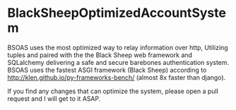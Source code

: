 # BlackSheepOptimizedAccountSystem
BSOAS uses the most optimized way to relay information over http, Utilizing tuples and paired with the the Black Sheep web framework and SQLalchemy delivering a safe and secure barebones authentication system. 
BSOAS uses the fastest ASGI framework (Black Sheep) according to http://klen.github.io/py-frameworks-bench/ (almost 8x faster than django).

If you find any changes that can optimize the system, please open a pull request and I will get to it ASAP.
